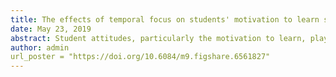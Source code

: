 ```yaml
---
title: The effects of temporal focus on students' motivation to learn science (Updated 2019)
date: May 23, 2019
abstract: Student attitudes, particularly the motivation to learn, play a significant role in student achievement in STEM courses. The effects of the temporal focus of a discussion question were studied using pre- and post-intervention surveys. These experiments were completed over the course of two years. While most measured changes of motivation were insignificant, there was a significant (p < .005) increase in self-efficacy for individuals responding to the future-focused discussion problem. This work encourages further investigation of temporal focus within the STEM classroom
author: admin
url_poster = "https://doi.org/10.6084/m9.figshare.6561827"
---
```

